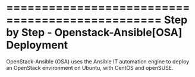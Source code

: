 ================================================
Step by Step - Openstack-Ansible[OSA] Deployment
================================================

OpenStack-Ansible (OSA) uses the Ansible IT automation engine to deploy an OpenStack environment on Ubuntu, with CentOS and openSUSE. 

